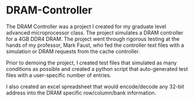 # DRAM-Controller

The DRAM Controller was a project I created for my graduate level advanced microprocessor class.
The project simulates a DRAM controller for a 4GB DDR4 DRAM. The project went through rigorous 
testing at the hands of my professor, Mark Faust, who fed the controller text files with a simulation
or DRAM requests from the cache controller.

Prior to demoing the project, I created test files that simulated as many conditions as possible and created
a python script that auto-generated test files with a user-specific number of entries.

I also created an excel spreadsheet that would encode/decode any 32-bit address into the DRAM specific row/column/bank
information.
